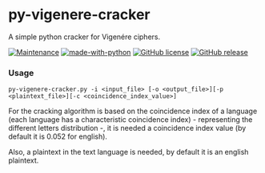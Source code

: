 # py-vigenere-cracker
A simple python cracker for Vigenére ciphers.

[![Maintenance](https://img.shields.io/badge/Maintained%3F-yes-green.svg)](https://gitHub.com/Mr5he11/py-vigenere-cracker/graphs/commit-activity)
[![made-with-python](https://img.shields.io/badge/Made%20with-Python-1f425f.svg)](https://www.python.org/)
[![GitHub license](https://img.shields.io/github/license/Naereen/StrapDown.js.svg)](https://github.com/Mr5he11/py-vigenere-cracker/blob/master/LICENSE)
[![GitHub release](https://img.shields.io/github/release/Naereen/StrapDown.js.svg)](https://gitHub.com/Mr5he11/py-vigenere-cracker/releases/)

### Usage

`py-vigenere-cracker.py -i <input_file> [-o <output_file>][-p <plaintext_file>][-c <coincidence_index_value>]`

For the cracking algorithm is based on the coincidence index of a language (each language has a characteristic coincidence index) - representing the different letters distribution -, it is needed a coincidence index value (by default it is 0.052 for english). 

Also, a plaintext in the text language is needed, by default it is an english plaintext.
